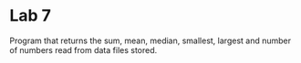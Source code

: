 # Lab 7
Program that returns the sum, mean, median, smallest, largest and number of numbers
read from data files stored.
